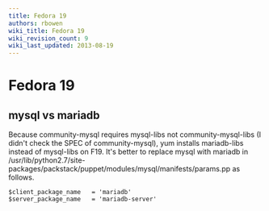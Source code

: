 ```yaml
---
title: Fedora 19
authors: rbowen
wiki_title: Fedora 19
wiki_revision_count: 9
wiki_last_updated: 2013-08-19
---
```


# Fedora 19

## mysql vs mariadb

Because community-mysql requires mysql-libs not community-mysql-libs (I didn't check the SPEC of community-mysql), yum installs mariadb-libs instead of mysql-libs on F19. It's better to replace mysql with mariadb in /usr/lib/python2.7/site-packages/packstack/puppet/modules/mysql/manifests/params.pp as follows.

    $client_package_name   = 'mariadb'
    $server_package_name   = 'mariadb-server'

